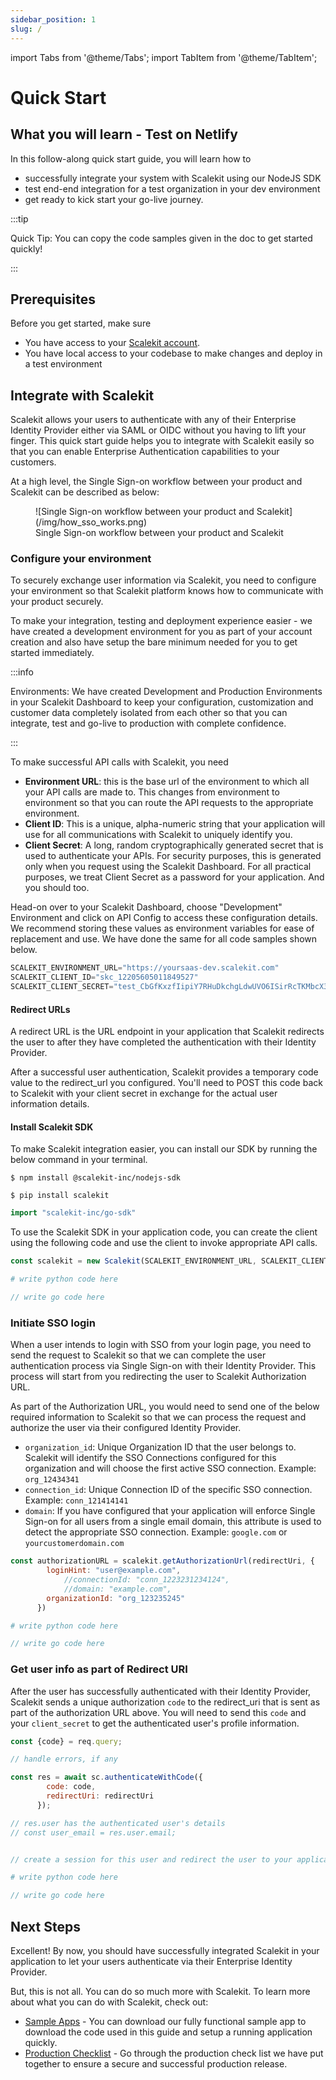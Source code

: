 ```yaml
---
sidebar_position: 1
slug: /
---
```

import Tabs from '@theme/Tabs';
import TabItem from '@theme/TabItem';

# Quick Start

## What you will learn - Test on Netlify

In this follow-along quick start guide, you will learn how to

- successfully integrate your system with Scalekit using our NodeJS SDK
- test end-end integration for a test organization in your dev environment
- get ready to kick start your go-live journey.

:::tip

Quick Tip: You can copy the code samples given in the doc to get started quickly!

:::

## Prerequisites

Before you get started, make sure 

- You have access to your [Scalekit account](https://app.scalekit.com). 
- You have local access to your codebase to make changes and deploy in a test environment

## Integrate with Scalekit

Scalekit allows your users to authenticate with any of their Enterprise Identity Provider either via SAML or OIDC without you having to lift your finger. This quick start guide helps you to integrate with Scalekit easily so that you can enable Enterprise Authentication capabilities to your customers. 

At a high level, the Single Sign-on workflow between your product and Scalekit can be described as below:

<figure>![Single Sign-on workflow between your product and Scalekit](/img/how_sso_works.png)
<figcaption>Single Sign-on workflow between your product and Scalekit</figcaption></figure>

### Configure your environment

To securely exchange user information via Scalekit, you need to configure your environment so that Scalekit platform knows how to communicate with your product securely. 

To make your integration, testing and deployment experience easier - we have created a development environment for you as part of your account creation and also have setup the bare minimum needed for you to get started immediately. 

:::info

Environments:  We have created Development and Production Environments in your Scalekit Dashboard to keep your configuration, customization and customer data completely isolated from each other so that you can integrate, test and go-live to production with complete confidence.

:::


To make successful API calls with Scalekit, you need 

- **Environment URL**: this is the base url of the environment to which all your API calls are made to. This changes from environment to environment so that you can route the API requests to the appropriate environment. 
- **Client ID**: This is a unique, alpha-numeric string that your application will use for all communications with Scalekit to uniquely identify you.
- **Client Secret**: A long, random cryptographically generated secret that is used to authenticate your APIs. For security purposes, this is generated only when you request using the Scalekit Dashboard. For all practical purposes, we treat Client Secret as a password for your application. And you should too. 

Head-on over to your Scalekit Dashboard, choose "Development" Environment and click on API Config to access these configuration details. We recommend storing these values as environment variables for ease of replacement and use. We have done the same for all code samples shown below.

```javascript title=".env"
SCALEKIT_ENVIRONMENT_URL="https://yoursaas-dev.scalekit.com"
SCALEKIT_CLIENT_ID="skc_12205605011849527"
SCALEKIT_CLIENT_SECRET="test_CbGfKxzfIipiY7RHuDkchgLdwUVO6ISirRcTKMbcX3dsfdsfdsfsdfdsfsdfGmXLN"
```

#### Redirect URLs

A redirect URL is the URL endpoint in your application that Scalekit redirects the user to after they have completed the authentication with their Identity Provider. 

After a successful user authentication, Scalekit provides a temporary code value to the redirect_url you configured. You'll need to POST this code back to Scalekit with your client secret in exchange for the actual user information details. 

#### Install Scalekit SDK

To make Scalekit integration easier, you can install our SDK by running the below command in your terminal. 

<Tabs groupId="tech-stack">
<TabItem value="nodejs" label="NodeJS">


```shell
$ npm install @scalekit-inc/nodejs-sdk
```

</TabItem>
<TabItem value="py" label="Python">

```shell
$ pip install scalekit
```

</TabItem>
<TabItem value="golang" label="Go">

```go
import "scalekit-inc/go-sdk"
```

</TabItem>
</Tabs>


To use the Scalekit SDK in your application code, you can create the client using the following code and use the client to invoke appropriate API calls.


<Tabs groupId="tech-stack">
<TabItem value="nodejs" label="NodeJS">

```javascript
const scalekit = new Scalekit(SCALEKIT_ENVIRONMENT_URL, SCALEKIT_CLIENT_ID, SCALEKIT_CLIENT_SECRET);
```

</TabItem>
<TabItem value="py" label="Python">

```python
# write python code here
```

</TabItem>
<TabItem value="golang" label="Go">

```go
// write go code here
```

</TabItem>
</Tabs>



### Initiate SSO login

When a user intends to login with SSO from your login page, you need to send the request to Scalekit so that we can complete the user authentication process via Single Sign-on with their Identity Provider. This process will start from you redirecting the user to Scalekit Authorization URL. 

As part of the Authorization URL, you would need to send one of the below required information to Scalekit so that we can process the request and authorize the user via their configured Identity Provider. 

- `organization_id`: Unique Organization ID that the user belongs to. Scalekit will identify the SSO Connections configured for this organization and will choose the first active SSO connection. Example: `org_12434341`
- `connection_id`: Unique Connection ID of the specific SSO connection. Example: `conn_121414141`
- `domain`:  If you have configured that your application will enforce Single Sign-on for all users from a single email domain, this attribute is used to detect the appropriate SSO connection. Example: `google.com` or `yourcustomerdomain.com`


<Tabs groupId="tech-stack">
<TabItem value="nodejs" label="NodeJS">

```javascript showLineNumbers
const authorizationURL = scalekit.getAuthorizationUrl(redirectUri, {
        loginHint: "user@example.com",
  			//connectionId: "conn_1223231234124",
  			//domain: "example.com",
        organizationId: "org_123235245"
      })
```

</TabItem>
<TabItem value="py" label="Python">

```python
# write python code here
```

</TabItem>
<TabItem value="golang" label="Go">

```go
// write go code here
```

</TabItem>
</Tabs>


### Get user info as part of Redirect URI

After the user has successfully authenticated with their Identity Provider, Scalekit sends a unique authorization `code` to the redirect_uri that is sent as part of the authorization URL above. You will need to send this `code` and your `client_secret` to get the authenticated user's profile information.

<Tabs groupId="tech-stack">
<TabItem value="nodejs" label="NodeJS">

```javascript showLineNumbers
const {code} = req.query;

// handle errors, if any

const res = await sc.authenticateWithCode({
        code: code,
        redirectUri: redirectUri
      });

// res.user has the authenticated user's details 
// const user_email = res.user.email;


// create a session for this user and redirect the user to your application.
```

</TabItem>
<TabItem value="py" label="Python">

```python
# write python code here
```

</TabItem>
<TabItem value="golang" label="Go">

```go
// write go code here
```

</TabItem>
</Tabs>



## Next Steps

Excellent! By now, you should have successfully integrated Scalekit in your application to let your users authenticate via their Enterprise Identity Provider.

But, this is not all. You can do so much more with Scalekit. To learn more about what you can do with Scalekit, check out:


- [Sample Apps](https://www.github.com/scalekit-inc/) - You can download our fully functional sample app to download the code used in this guide and setup a running application quickly.
- [Production Checklist](golive-checklist.md) - Go through the production check list we have put together to ensure a secure and successful production release.

